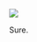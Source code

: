 ![](https://db-feed.s3.amazonaws.com/legacy/Screen_Shot_2019_04_30_at_10_07_20_AM-1556633260004.png)

Sure.

